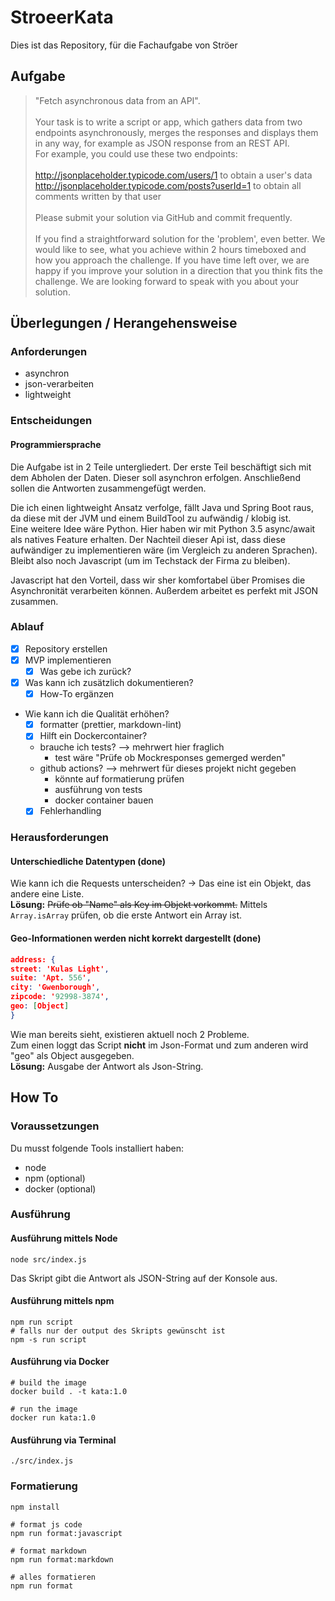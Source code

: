 # StroeerKata

Dies ist das Repository, für die Fachaufgabe von Ströer

## Aufgabe

> "Fetch asynchronous data from an API".\
> \
> Your task is to write a script or app, which gathers data from two endpoints asynchronously, merges the responses and
> displays them in any way, for example as JSON response from an REST API.\
> For example, you could use these two endpoints:\
> \
> <http://jsonplaceholder.typicode.com/users/1> to obtain a user's data\
> <http://jsonplaceholder.typicode.com/posts?userId=1> to obtain all comments written by that user\
> \
> Please submit your solution via GitHub and commit frequently. \
> \
> If you find a straightforward solution for the 'problem', even better.
> We would like to see, what you achieve within 2 hours timeboxed and how you approach the challenge.
> If you have time left over, we are happy if you improve your solution in a direction that you think fits the
> challenge.
> We are looking forward to speak with you about your solution.

## Überlegungen / Herangehensweise

### Anforderungen

- asynchron
- json-verarbeiten
- lightweight

### Entscheidungen

#### Programmiersprache

Die Aufgabe ist in 2 Teile untergliedert. Der erste Teil beschäftigt sich mit dem Abholen der Daten. Dieser soll
asynchron erfolgen. Anschließend sollen die Antworten zusammengefügt werden.

Die ich einen lightweight Ansatz verfolge, fällt Java und Spring Boot raus, da diese mit der JVM und einem BuildTool zu
aufwändig / klobig ist.\
Eine weitere Idee wäre Python. Hier haben wir mit Python 3.5 async/await als natives Feature erhalten. Der Nachteil
dieser Api ist, dass diese aufwändiger zu implementieren wäre (im Vergleich zu anderen Sprachen). Bleibt also noch
Javascript (um im Techstack der Firma zu bleiben).

Javascript hat den Vorteil, dass wir sher komfortabel über Promises die Asynchronität verarbeiten können. Außerdem
arbeitet es perfekt mit JSON zusammen.

### Ablauf

- [x] Repository erstellen
- [x] MVP implementieren
  - [x] Was gebe ich zurück?
- [x] Was kann ich zusätzlich dokumentieren?
  - [x] How-To ergänzen
- Wie kann ich die Qualität erhöhen?
  - [x] formatter (prettier, markdown-lint)
  - [x] Hilft ein Dockercontainer?
  - brauche ich tests? --> mehrwert hier fraglich
    - test wäre "Prüfe ob Mockresponses gemerged werden"
  - github actions? --> mehrwert für dieses projekt nicht gegeben
    - könnte auf formatierung prüfen
    - ausführung von tests
    - docker container bauen
  - [x] Fehlerhandling

### Herausforderungen

#### Unterschiedliche Datentypen (done)

Wie kann ich die Requests unterscheiden?
-> Das eine ist ein Objekt, das andere eine Liste.\
**Lösung:** ~~Prüfe ob "Name" als Key im Objekt vorkommt.~~ Mittels `Array.isArray` prüfen, ob die erste Antwort ein
Array ist.

#### Geo-Informationen werden nicht korrekt dargestellt (done)

```json
address: {
street: 'Kulas Light',
suite: 'Apt. 556',
city: 'Gwenborough',
zipcode: '92998-3874',
geo: [Object]
}
```

Wie man bereits sieht, existieren aktuell noch 2 Probleme.\
Zum einen loggt das Script **nicht** im Json-Format und zum anderen wird "geo" als Object ausgegeben.\
**Lösung:** Ausgabe der Antwort als Json-String.

## How To

### Voraussetzungen

Du musst folgende Tools installiert haben:

- node
- npm (optional)
- docker (optional)

### Ausführung

#### Ausführung mittels Node

```shell
node src/index.js
```

Das Skript gibt die Antwort als JSON-String auf der Konsole aus.

#### Ausführung mittels npm

```shell
npm run script
# falls nur der output des Skripts gewünscht ist
npm -s run script
```

#### Ausführung via Docker

```shell
# build the image
docker build . -t kata:1.0

# run the image
docker run kata:1.0
```

#### Ausführung via Terminal

```shell
./src/index.js
```

### Formatierung

```shell
npm install

# format js code
npm run format:javascript

# format markdown
npm run format:markdown

# alles formatieren
npm run format
```
